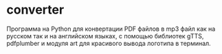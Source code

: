 # converter
Программа на Python для конвертации PDF файлов в mp3 файл как на русском так и на английском языках, с помощью библиотек gTTS, pdfplumber и модуля art для красивого вывода логотипа в терминал.
